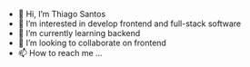 - 👋 Hi, I’m Thiago Santos
- 👀 I’m interested in develop frontend and full-stack software
- 🌱 I’m currently learning backend
- 💞️ I’m looking to collaborate on frontend
- 📫 How to reach me ...

<!---
teightx/teightx is a ✨ special ✨ repository because its `README.md` (this file) appears on your GitHub profile.
You can click the Preview link to take a look at your changes.
--->
